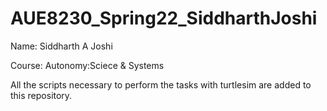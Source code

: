 # AUE8230_Spring22_SiddharthJoshi

Name: Siddharth A Joshi 

Course: Autonomy:Sciece & Systems

All the scripts necessary to perform the tasks with turtlesim are added to this repository.

